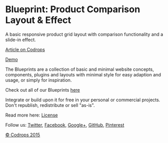 Blueprint: Product Comparison Layout &amp; Effect
=========

A basic responsive product grid layout with comparison functionality and a slide-in effect.

[Article on Codrops](http://tympanus.net/codrops/?p=24096)

[Demo](http://tympanus.net/Blueprints/ProductComparison/)

The Blueprints are a collection of basic and minimal website concepts, components, plugins and layouts with minimal style for easy adaption and usage, or simply for inspiration.

Check out all of our Blueprints [here](http://tympanus.net/codrops/category/blueprints/)

Integrate or build upon it for free in your personal or commercial projects. Don't republish, redistribute or sell "as-is". 

Read more here: [License](http://tympanus.net/codrops/licensing/)

Follow us: [Twitter](http://www.twitter.com/codrops), [Facebook](http://www.facebook.com/pages/Codrops/159107397912), [Google+](https://plus.google.com/101095823814290637419), [GitHub](https://github.com/codrops), [Pinterest](http://www.pinterest.com/codrops/)

[© Codrops 2015](http://www.codrops.com)